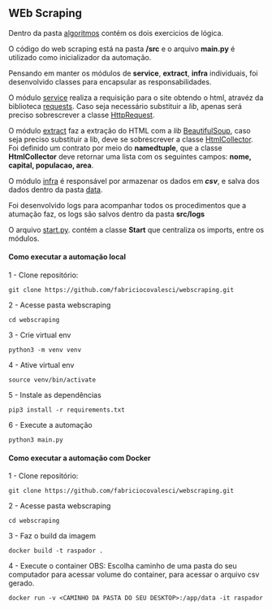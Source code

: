 ## WEb Scraping


Dentro da pasta [algoritmos](https://github.com/fabriciocovalesci/webscraping/tree/main/algoritmos "algoritmos") contém os dois exercicios de lógica.

O código do web scraping está na pasta **/src** e o arquivo **main.py** é utilizado como inicializador da automação.

Pensando em manter os módulos de **service**, **extract**, **infra** individuais, foi desenvolvido classes para encapsular as responsabilidades.

O módulo [service](https://github.com/fabriciocovalesci/webscraping/tree/main/src/service "service") realiza a requisição para o site obtendo o html, atravéz da biblioteca [requests](https://pypi.org/project/requests/ "requests"). Caso seja necessário substituir a *lib*,  apenas será preciso sobrescrever a classe [HttpRequest](https://github.com/fabriciocovalesci/webscraping/tree/main/algoritmos "HttpRequest").

O módulo [extract](https://github.com/fabriciocovalesci/webscraping/tree/main/src/extract "extract") faz a extração do HTML com a *lib* [BeautifulSoup](https://pypi.org/project/beautifulsoup4/ "BeautifulSoup"), caso seja preciso substituir a lib, deve se  sobrescrever a classe [HtmlCollector](https://github.com/fabriciocovalesci/webscraping/blob/main/src/extract/collector.py "HtmlCollector"). 
Foi definido um contrato por meio do **namedtuple**, que a classe **HtmlCollector** deve retornar uma lista com os seguintes campos: **nome, capital, populacao, area**.

O módulo [infra](https://github.com/fabriciocovalesci/webscraping/tree/main/src/infra "infra") é responsável por armazenar os dados em ***csv***, e salva dos dados dentro da pasta [data](https://github.com/fabriciocovalesci/webscraping/tree/main/data "data").

Foi desenvolvido logs para acompanhar todos os procedimentos que a atumação faz, os logs são salvos dentro da pasta **src/logs**

O arquivo [start.py](https://github.com/fabriciocovalesci/webscraping/blob/main/src/start.py "start.py"). contém a classe **Start** que centraliza os imports, entre os módulos.

#### Como executar a automação local

1 - Clone repositório:

    git clone https://github.com/fabriciocovalesci/webscraping.git

2 - Acesse pasta webscraping

    cd webscraping

3 - Crie virtual env

    python3 -m venv venv

4 - Ative virtual env

    source venv/bin/activate

5 - Instale as dependências

    pip3 install -r requirements.txt
    
6 - Execute a automação

    python3 main.py

#### Como executar a automação com Docker

1 - Clone repositório:

    git clone https://github.com/fabriciocovalesci/webscraping.git

2 - Acesse pasta webscraping

    cd webscraping
 
3 - Faz o build da imagem

    docker build -t raspador .

4 - Execute o container 
OBS: Escolha caminho de uma pasta do seu computador para acessar volume do container, para acessar o arquivo csv gerado.

    docker run -v <CAMINHO DA PASTA DO SEU DESKTOP>:/app/data -it raspador